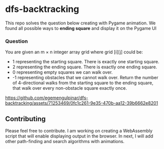 # dfs-backtracking

This repo solves the question below creating with Pygame animation.
We found all possible ways to **ending square** and display it on the Pygame UI
### Question

You are given an m × n integer array grid where grid [i][j] could be:
-  1 representing the starting square. There is exactly one starting square.
- 2 representing the ending square. There is exactly one ending square.
- 0 representing empty squares we can walk over.
- -1 representing obstacles that we cannot walk over.
Return the number of 4-directional walks from the starting square to the ending square, that walk over every non-obstacle square exactly once.


https://github.com/egemengulpinar/dfs-backtracking/assets/71253469/0fc1c261-9e35-470b-aa12-39b6662e8201


## Contributing

Please feel free to contribute. I am working on creating a WebAssembly script that will enable displaying output in the browser. In next, I will add other path-finding and search algorithms with animations.
